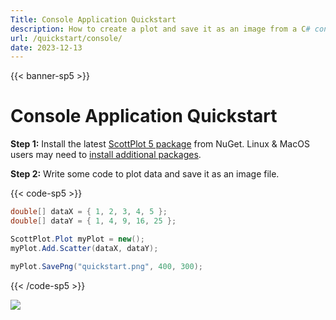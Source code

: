 ```yaml
---
Title: Console Application Quickstart
description: How to create a plot and save it as an image from a C# console application
url: /quickstart/console/
date: 2023-12-13
---
```


{{< banner-sp5 >}}

# Console Application Quickstart

**Step 1:** Install the latest [ScottPlot 5 package](https://www.nuget.org/packages/ScottPlot) from NuGet. 
Linux & MacOS users may need to [install additional packages](/faq/dependencies).

**Step 2:** Write some code to plot data and save it as an image file.

{{< code-sp5 >}}

```cs
double[] dataX = { 1, 2, 3, 4, 5 };
double[] dataY = { 1, 4, 9, 16, 25 };

ScottPlot.Plot myPlot = new();
myPlot.Add.Scatter(dataX, dataY);

myPlot.SavePng("quickstart.png", 400, 300);
```

{{< /code-sp5 >}}

![](/images/cookbook/scottplot-quickstart-console.png)